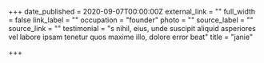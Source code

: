 +++
date_published = 2020-09-07T00:00:00Z
external_link = ""
full_width = false
link_label = ""
occupation = "founder"
photo = ""
source_label = ""
source_link = ""
testimonial = "s nihil, eius, unde suscipit aliquid asperiores vel labore ipsam tenetur quos maxime illo, dolore error beat"
title = "janie"

+++
